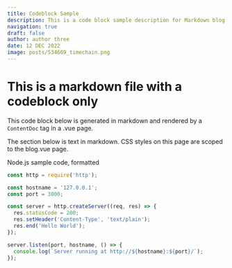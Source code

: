 ```yaml
---
title: Codeblock Sample
description: This is a code block sample description for Markdown blog.Lorem ipsum dolor sit amet consectetur adipisicing elit.
navigation: true
draft: false
author: author three
date: 12 DEC 2022
image: posts/534669_timechain.png
---
```


# This is a markdown file with a codeblock only

This code block below is generated in markdown and rendered by a `ContentDoc` tag in a .vue page.

The section below is text in markdown. CSS styles on this page are scoped to the blog.vue page.

Node.js sample code, formatted


```js
const http = require('http');

const hostname = '127.0.0.1';
const port = 3000;

const server = http.createServer((req, res) => {
  res.statusCode = 200;
  res.setHeader('Content-Type', 'text/plain');
  res.end('Hello World');
});

server.listen(port, hostname, () => {
  console.log(`Server running at http://${hostname}:${port}/`);
});

```
